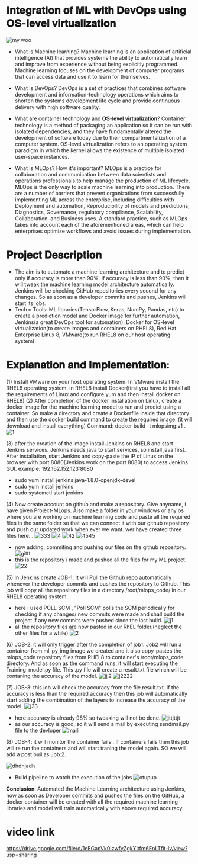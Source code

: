 # 𝐈𝐧𝐭𝐞𝐠𝐫𝐚𝐭𝐢𝐨𝐧 𝐨𝐟 𝐌𝐋 𝐰𝐢𝐭𝐡 𝐃𝐞𝐯𝐎𝐩𝐬 𝐮𝐬𝐢𝐧𝐠 𝐎𝐒-𝐥𝐞𝐯𝐞𝐥 𝐯𝐢𝐫𝐭𝐮𝐚𝐥𝐢𝐳𝐚𝐭𝐢𝐨𝐧
                            
![my woo](https://user-images.githubusercontent.com/41663027/88486344-af3ac900-cf9a-11ea-90b0-77c5b6245e2d.png)

- What is Machine learning?
Machine learning is an application of artificial intelligence (AI) that provides systems the ability to automatically learn and improve from experience without being explicitly programmed. Machine learning focuses on the development of computer programs that can access data and use it to learn for themselves.

- What is DevOps?
DevOps is a set of practices that combines software development and information-technology operations which aims to shorten the systems development life cycle and provide continuous delivery with high software quality.

- What are container technology and 𝐎𝐒-𝐥𝐞𝐯𝐞𝐥 𝐯𝐢𝐫𝐭𝐮𝐚𝐥𝐢𝐳𝐚𝐭𝐢𝐨𝐧?
Container technology is a method of packaging an application so it can be run with isolated dependencies, and they have fundamentally altered the development of software today due to their compartmentalization of a computer system.
OS-level virtualization refers to an operating system paradigm in which the kernel allows the existence of multiple isolated user-space instances.

- What is MLOps? How it's important?
MLOps is a practice for collaboration and communication between data scientists and operations professionals to help manage the production of ML lifecycle. MLOps is the only way to scale machine learning into production.
There are a number of barriers that prevent organizations from successfully implementing ML across the enterprise, including difficulties with Deployment and automation, Reproducibility of models and predictions, Diagnostics, Governance, regulatory compliance, Scalability, Collaboration, and Business uses. A standard practice, such as MLOps takes into account each of the aforementioned areas, which can help enterprises optimize workflows and avoid issues during implementation.


# 𝐏𝐫𝐨𝐣𝐞𝐜𝐭 𝐃𝐞𝐬𝐜𝐫𝐢𝐩𝐭𝐢𝐨𝐧
- The aim is to automate a machine learning architecture and to predict only if accuracy is more than 90%. If accuracy is less than 90%, then it will tweak the machine learning model architecture automatically. Jenkins will be checking GitHub repositories every second for any changes. So as soon as a developer commits and pushes, Jenkins will start its jobs.
- Tech n Tools: ML libraries(TensorFlow, Keras, NumPy, Pandas, etc) to create a prediction model and Docker image for further automation, Jenkins(a great DevOps tool for automation), Docker for OS-level virtualization(to create images and containers on RHEL8), Red Hat Enterprise Linux 8, VMware(to run RHEL8 on our host operating system).


# 𝐄𝐱𝐩𝐥𝐚𝐧𝐚𝐭𝐢𝐨𝐧 𝐚𝐧𝐝 𝐈𝐦𝐩𝐥𝐞𝐦𝐞𝐧𝐭𝐚𝐭𝐢𝐨𝐧:
(1) Install VMware on your host operating system. In VMware install the RHEL8 operating system. In RHEL8 install Docker(first you have to install all the requirements of Linux and configure yum and then install docker on RHEL8)
(2) After completion of the docker installation on Linux, create a docker image for the machine learning model to run and predict using a container. So make a directory and create a Dockerfile inside that directory and then use the docker build command to create the required image. (it will download and install everything) Command: docker build -t mlopsimg:v1 .
![1](https://user-images.githubusercontent.com/41663027/88486594-63891f00-cf9c-11ea-810e-fa058ae9730d.PNG)

(3) after the creation of the image install Jenkins on RHEL8 and start Jenkins services. Jenkins needs java to start services, so install java first. After installation, start Jenkins and copy-paste the IP of Linux on the browser with port 8080(Jenkins work on the port 8080) to access Jenkins GUI. example: 192.162.152.123:8080
- sudo yum install jenkins java-1.8.0-openjdk-devel   
- sudo yum install jenkins 
- sudo systemctl start jenkins

(4) Now create account on github and make a repository. Give anyname, i have given Project-MLops. Also make a folder in your windows or any os where you are working on machine learning code and paste all the required files in the same folder so that we can connect it with our github repository and push our updated work when ever we want.
wer have created three files here...
![333](https://user-images.githubusercontent.com/41663027/88486978-2d996a00-cf9f-11ea-85c7-a55f373b0236.PNG)
![4](https://user-images.githubusercontent.com/41663027/88486984-3722d200-cf9f-11ea-9d82-a34df58729f0.PNG)
![42](https://user-images.githubusercontent.com/41663027/88486992-4275fd80-cf9f-11ea-952c-4f254b2bef5a.PNG)
![4545](https://user-images.githubusercontent.com/41663027/88486996-4bff6580-cf9f-11ea-893c-e1d491884588.PNG)
- now adding, commiting and pushing our files on the github repository.
![gittt](https://user-images.githubusercontent.com/41663027/88487040-9c76c300-cf9f-11ea-8bcc-3efdab670522.PNG)
- this is the repository i made and pushed all the files for my ML project.
![22](https://user-images.githubusercontent.com/41663027/88487076-c8924400-cf9f-11ea-820b-157be490c295.PNG)

(5) In Jenkins create JOB-1. It will Pull the Github repo automatically whenever the developer commits and pushes the repository to Github. This job will copy all the repository files in a directory /root/mlops_code/ in our RHEL8 operating system.
- here i used POLL SCM , "Poll SCM" polls the SCM periodically for checking if any changes/ new commits were made and shall build the project if any new commits were pushed since the last build.
![j1](https://user-images.githubusercontent.com/41663027/88487172-6554e180-cfa0-11ea-94a2-056e977751bb.PNG)
- all the repository files are now pasted in our RhEL folder.(neglect the other files for a while)
![2](https://user-images.githubusercontent.com/41663027/88487233-d5636780-cfa0-11ea-963f-5bcb32e15cbc.PNG)

(6) JOB-2: it will only trigger after the completion of job1. Job2 will run a container from ml_py_img image we created and it also copy-pastes the mlops_code repository files from RHEL8 to container's /root/mlops_code directory. And as soon as the command runs, it will start executing the Training_model.py file.
This .py file will create a result.txt file which will be contaning the accuracy of the model.
![jjj2](https://user-images.githubusercontent.com/41663027/88487277-3e4adf80-cfa1-11ea-9be9-283c26f54fd0.PNG)
![j2222](https://user-images.githubusercontent.com/41663027/88487344-e496e500-cfa1-11ea-9a9a-48319f09b1f0.PNG)

(7) JOB-3:  this job will check the accuracy from the file result.txt. If the accuracy is less than the required accuracy then this job will automatically start adding the combination of the layers to increase the accuracy of the  model.
![j33](https://user-images.githubusercontent.com/41663027/88487426-a948e600-cfa2-11ea-8cc7-df6b08040fa0.PNG)
- here accuracy is already 98% so tweaking will not be done.
![jttjttjt](https://user-images.githubusercontent.com/41663027/88487446-c7aee180-cfa2-11ea-8168-65c5e160fa26.PNG)
- as our accuracy is good, so it will send a mail by executing sendmail.py file to the devloper
![maill](https://user-images.githubusercontent.com/41663027/88487523-76532200-cfa3-11ea-9340-2cd4ccade77e.PNG)


(8) JOB-4: it will monitor the container fails . If containers fails then this job will re run the containers and will start traning the model again. SO we will add a post buil as Job:2.

![dhdhjadh](https://user-images.githubusercontent.com/41663027/88487738-5e7c9d80-cfa5-11ea-937d-d36810739172.PNG)

- Build pipeline to watch the execution of the jobs 
![otupup](https://user-images.githubusercontent.com/41663027/88487759-8b30b500-cfa5-11ea-8b2a-650af4a5c16e.PNG)

𝐂𝐨𝐧𝐜𝐥𝐮𝐬𝐢𝐨𝐧:
Automated the Machine Learning architecture using Jenkins, now as soon as Developer commits and pushes the files on the GitHub, a docker container will be created with all the required machine learning libraries and model will train automatically with above required accuracy.

# video link
https://drive.google.com/file/d/1eEGapVk0IzwfyZgkYItfm6EnLTfit-lv/view?usp=sharing

